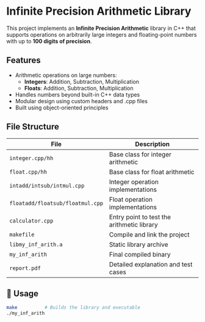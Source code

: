 # Infinite Precision Arithmetic Library

This project implements an **Infinite Precision Arithmetic** library in C++ that supports operations on arbitrarily large integers and floating-point numbers with up to **100 digits of precision**.

## Features

- Arithmetic operations on large numbers:
  - **Integers**: Addition, Subtraction, Multiplication
  - **Floats**: Addition, Subtraction, Multiplication
- Handles numbers beyond built-in C++ data types
- Modular design using custom headers and .cpp files
- Built using object-oriented principles

##  File Structure

| File              | Description                                      |
|-------------------|--------------------------------------------------|
| `integer.cpp/hh`  | Base class for integer arithmetic                |
| `float.cpp/hh`    | Base class for float arithmetic                  |
| `intadd/intsub/intmul.cpp` | Integer operation implementations     |
| `floatadd/floatsub/floatmul.cpp` | Float operation implementations |
| `calculator.cpp`  | Entry point to test the arithmetic library       |
| `makefile`        | Compile and link the project                     |
| `libmy_inf_arith.a` | Static library archive                         |
| `my_inf_arith`    | Final compiled binary                            |
| `report.pdf`      | Detailed explanation and test cases              |

## 🚀 Usage

```bash
make          # Builds the library and executable
./my_inf_arith
